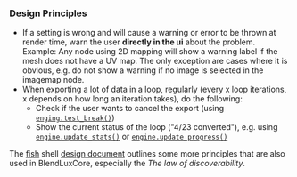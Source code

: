 ### Design Principles

* If a setting is wrong and will cause a warning or error to be thrown at render time, warn the user **directly in the ui** about the problem. 
  Example: Any node using 2D mapping will show a warning label if the mesh does not have a UV map. 
  The only exception are cases where it is obvious, e.g. do not show a warning if no image is selected in the imagemap node.
* When exporting a lot of data in a loop, regularly (every x loop iterations, x depends on how long an iteration takes), do the following:
  * Check if the user wants to cancel the export (using [`enging.test_break()`](https://docs.blender.org/api/2.79/bpy.types.RenderEngine.html#bpy.types.RenderEngine.test_break))
  * Show the current status of the loop ("4/23 converted"), e.g. using [`engine.update_stats()`](https://docs.blender.org/api/2.79/bpy.types.RenderEngine.html#bpy.types.RenderEngine.update_stats) or [`engine.update_progress()`](https://docs.blender.org/api/2.79/bpy.types.RenderEngine.html#bpy.types.RenderEngine.update_progress)

The [fish](https://github.com/fish-shell/fish-shell#fish---the-friendly-interactive-shell-) shell 
[design document](https://fishshell.com/docs/current/design.html) outlines some more principles that are also used in BlendLuxCore, especially the *The law of discoverability*.
